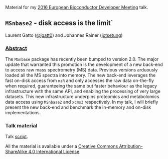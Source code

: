 Material for my [2016 European Bioconductor Developer
Meeting](http://scicore.ch/events/eurobioc2016/) talk. 


## `MSnbase2` - disk access is the limit`

Laurent Gatto ([@lgatt0](https://twitter.com/lgatt0)) and Johannes
Rainer ([jotsetung](https://twitter.com/jotsetung))

### [Abstract](https://github.com/lgatto/EuroBioc2016-Basel-MSnbase2/blob/master/ABSTRACT.md)

The `MSnbase` package has recently been bumped to version 2.0. The
major update that warranted this promotion is the development of a new
back-end to access raw mass spectrometry (MS) data. Previous versions
arduously loaded all the MS spectra into memory. The new back-end
leverages the fast on-disk access from `mzR` and only accesses the raw
data on-the-fly when required, guaranteeing the same but faster
behaviour as the legacy infrastructure with the same API, and enabling
the processing of very large datasets. This new infrastructure
underpins proteomics and metabolomics data access using `MSnbase2` and
`xcms3` respectively. In my talk, I will briefly present the new
back-end and benchmark the in-memory and on-disk implementations.

### Talk material

Talk [script](https://github.com/lgatto/EuroBioc2016-Basel-MSnbase2/blob/master/script.org).


All the material is available under a [Creative Commons
Attribution-ShareAlike 4.0 International
License](https://creativecommons.org/licenses/by-sa/4.0/).
